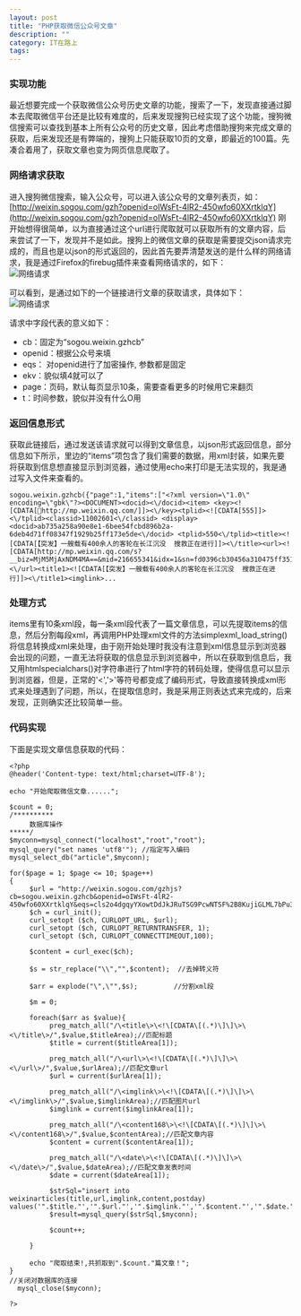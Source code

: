 ```yaml
---
layout: post
title: "PHP获取微信公众号文章"
description: ""
category: IT在路上
tags: 
---
```


### 实现功能
最近想要完成一个获取微信公众号历史文章的功能，搜索了一下，发现直接通过脚本去爬取微信平台还是比较有难度的，后来发现搜狗已经实现了这个功能，搜狗微信搜索可以查找到基本上所有公众号的历史文章，因此考虑借助搜狗来完成文章的获取，后来发现还是有弊端的，搜狗上只能获取10页的文章，即最近的100篇。先凑合着用了，获取文章也变为网页信息爬取了。  

### 网络请求获取
进入搜狗微信搜索，输入公众号，可以进入该公众号的文章列表页，如：[http://weixin.sogou.com/gzh?openid=oIWsFt-4lR2-450wfo60XXrtklqY](http://weixin.sogou.com/gzh?openid=oIWsFt-4lR2-450wfo60XXrtklqY)
刚开始想得很简单，以为直接通过这个url进行爬取就可以获取所有的文章内容，后来尝试了一下，发现并不是如此。搜狗上的微信文章的获取是需要提交json请求完成的，而且也是以json的形式返回的，因此首先要弄清楚发送的是什么样的网络请求，我是通过Firefox的firebug插件来查看网络请求的，如下：    
![网络请求](http://www.mojiaqin.cn/images/2015/0707/firebug1.png)

可以看到，是通过如下的一个链接进行文章的获取请求，具体如下：    
![网络请求](http://www.mojiaqin.cn/images/2015/0707/firebug2.png)  


请求中字段代表的意义如下：

- cb：固定为“sogou.weixin.gzhcb”
- openid：根据公众号来填
- eqs： 对openid进行了加密操作, 参数都是固定
- ekv：貌似填4就可以了
- page：页码，默认每页显示10条，需要查看更多的时候用它来翻页
- t：时间参数，貌似并没有什么O用

### 返回信息形式
获取此链接后，通过发送该请求就可以得到文章信息，以json形式返回信息，部分信息如下所示，里边的“items”项包含了我们需要的数据，用xml封装，如果先要将获取到信息想直接显示到浏览器，通过使用echo来打印是无法实现的，我是通过写入文件来查看的。

	sogou.weixin.gzhcb({"page":1,"items":["<?xml version=\"1.0\" encoding=\"gbk\"?><DOCUMENT><docid><\/docid><item> <key><![CDATA[http://mp.weixin.qq.com/]]><\/key><tplid><![CDATA[555]]><\/tplid><classid>11002601<\/classid> <display> <docid>ab735a258a90e8e1-6bee54fcbd896b2a-6deb4d71ff08347f1929b25ff173e5de<\/docid> <tplid>550<\/tplid><title><![CDATA[【突发】一艘载有400余人的客轮在长江沉没  搜救正在进行]]><\/title><url><![CDATA[http://mp.weixin.qq.com/s?__biz=MjM5MjAxNDM4MA==&mid=216655341&idx=1&sn=fd0396cb30456a310475ff351e9fa975&3rd=MzA3MDU4NTYzMw==&scene=6#rd]]><\/url><title1><![CDATA[【突发】一艘载有400余人的客轮在长江沉没  搜救正在进行]]><\/title1><imglink>...

### 处理方式
items里有10条xml段，每一条xml段代表了一篇文章信息，可以先提取items的信息，然后分割每段xml，再调用PHP处理xml文件的方法simplexml_load_string()将信息转换成xml来处理，由于刚开始处理时我没有注意到xml信息显示到浏览器会出现的问题，一直无法将获取的信息显示到浏览器中，所以在获取到信息后，我又用htmlspecialchars()对字符串进行了html字符的转码处理，使得信息可以显示到浏览器，但是，正常的'<','>'等符号都变成了编码形式，导致直接转换成xml形式来处理遇到了问题，所以，在提取信息时，我是采用正则表达式来完成的，后来发现，正则确实还比较简单一些。  

### 代码实现
下面是实现文章信息获取的代码：

	<?php
	@header('Content-type: text/html;charset=UTF-8');
    
	echo "开始爬取微信文章......";
	
	$count = 0;
	/**********
	     数据库操作
	*****/
	$myconn=mysql_connect("localhost","root","root");
	mysql_query("set names 'utf8'"); //指定写入编码
	mysql_select_db("article",$myconn);
	    
	for($page = 1; $page <= 10; $page++)
	{
	     $url = "http://weixin.sogou.com/gzhjs?cb=sogou.weixin.gzhcb&openid=oIWsFt-4lR2-450wfo60XXrtklqY&eqs=cls2o4dgqyYXowtDdJkJRuTSG9PcwNTSF%2B8KujiGLML7bPu3Nc9gcwQOZa6WL7Ob44OuT&ekv=7&page=".$page."&t=1435421383410";
	     $ch = curl_init();
	     curl_setopt ($ch, CURLOPT_URL, $url);
	     curl_setopt ($ch, CURLOPT_RETURNTRANSFER, 1);
	     curl_setopt ($ch, CURLOPT_CONNECTTIMEOUT,100);
	    
	     $content = curl_exec($ch);
	
	     $s = str_replace("\\","",$content);  //去掉转义符
	
	     $arr = explode("\",\"",$s);         //分割xml段
	
	     $m = 0;
	    
	     foreach($arr as $value){
	          preg_match_all("/\<title\>\<!\[CDATA\[(.*)\]\]\>\<\/title\>/",$value,$titleArea);//匹配标题
	          $title = current($titleArea[1]);
	         
	          preg_match_all("/\<url\>\<!\[CDATA\[(.*)\]\]\>\<\/url\>/",$value,$urlArea);//匹配文章url
	          $url = current($urlArea[1]);
	         
	          preg_match_all("/\<imglink\>\<!\[CDATA\[(.*)\]\]\>\<\/imglink\>/",$value,$imglinkArea);//匹配图片url
	          $imglink = current($imglinkArea[1]);
	         
	          preg_match_all("/\<content168\>\<!\[CDATA\[(.*)\]\]\>\<\/content168\>/",$value,$contentArea);//匹配文章内容
	          $content = current($contentArea[1]);
	         
	          preg_match_all("/\<date\>\<!\[CDATA\[(.*)\]\]\>\<\/date\>/",$value,$dateArea);//匹配文章发表时间
	          $date = current($dateArea[1]);
	         
	          $strSql="insert into weixinarticles(title,url,imglink,content,postday) values('".$title."','".$url."','".$imglink."','".$content."','".$date."')";
	          $result=mysql_query($strSql,$myconn);
	         
	          $count++;
	         
	     }
	    
	     echo "爬取结束!,共抓取到".$count."篇文章！";
	}
	//关闭对数据库的连接
	  mysql_close($myconn);
	
	?>
